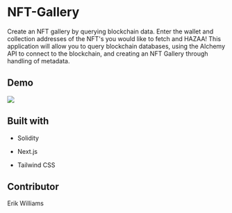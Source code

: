 # NFT-Gallery

Create an NFT gallery by querying blockchain data. Enter the wallet and collection addresses of the NFT's you would like to fetch and HAZAA! This application will allow you to query blockchain databases, using the Alchemy API to connect to the blockchain, and creating an NFT Gallery through handling of metadata.

## Demo

![](./public/demo.gif)

## Built with

- Solidity

- Next.js

- Tailwind CSS

## Contributor

Erik Williams
